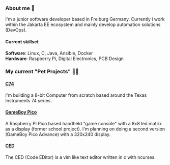 ### About me 🧑

I'm a junior software developer based in Freiburg Germany.
Currently i work within the Jakarta EE ecosystem and mainly develop automation solutions (DevOps).

#### Current skillset
**Software**: Linux, C, Java, Ansible, Docker\
**Hardware**: Raspberry Pi, Digital Electronics, PCB Design

### My current "Pet Projects" 👨‍💻

#### [C74](https://github.com/pielesju/tce8)
I'm building a 8-bit Computer from scratch based around the Texas Instruments 74 series.
#### [GameBoy Pico](https://github.com/pielesju/gameboy-pico)
A Raspberry Pi Pico based handheld "game console" with a 8x8 led matrix as a display (former school project).
I'm planning on doing a second version (GameBoy Pico Advance) with a 320x240 display.
#### [CED](https://github.com/pielesju/ced)
The CED (Code EDitor) is a vim like text editor written in c with ncurses.
